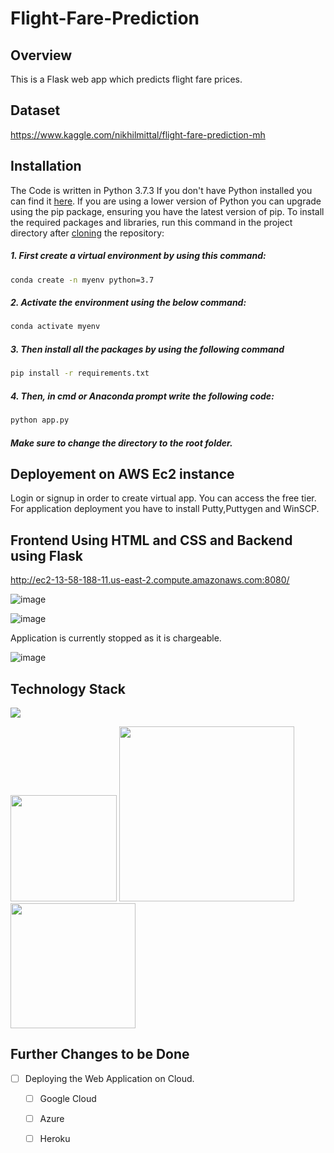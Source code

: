 # Flight-Fare-Prediction


## Overview
This is a Flask web app which predicts flight fare prices.

## Dataset
https://www.kaggle.com/nikhilmittal/flight-fare-prediction-mh


## Installation
The Code is written in Python 3.7.3 If you don't have Python installed you can find it [here](https://www.python.org/downloads/). If you are using a lower version of Python you can upgrade using the pip package, ensuring you have the latest version of pip. To install the required packages and libraries, run this command in the project directory after [cloning](https://www.howtogeek.com/451360/how-to-clone-a-github-repository/) the repository:

##### 1. First create a virtual environment by using this command:
```bash
conda create -n myenv python=3.7
```
##### 2. Activate the environment using the below command:
```bash
conda activate myenv
```
##### 3. Then install all the packages by using the following command
```bash
pip install -r requirements.txt
```
##### 4. Then, in cmd or Anaconda prompt write the following code:
```bash
python app.py
```
##### Make sure to change the directory to the root folder.  



## Deployement on AWS Ec2 instance
Login or signup in order to create virtual app. You can access the free tier. For application deployment you have to install Putty,Puttygen and WinSCP.


## Frontend Using HTML and CSS and Backend using Flask


http://ec2-13-58-188-11.us-east-2.compute.amazonaws.com:8080/

![image](https://user-images.githubusercontent.com/75041273/125109714-5445a780-e101-11eb-8fba-69653fc14576.png)

![image](https://user-images.githubusercontent.com/75041273/125108993-65da7f80-e100-11eb-9819-629793fd8b35.png)

Application is currently stopped as it is chargeable.

![image](https://user-images.githubusercontent.com/75041273/125109997-b0a8c700-e101-11eb-8975-ed14aeb872b9.png)


## Technology Stack

![](https://forthebadge.com/images/badges/made-with-python.svg)

[<img target="_blank" src="https://flask.palletsprojects.com/en/1.1.x/_images/flask-logo.png" width=170>](https://flask.palletsprojects.com/en/1.1.x/) [<img target="_blank" src="https://number1.co.za/wp-content/uploads/2017/10/gunicorn_logo-300x85.png" width=280>](https://gunicorn.org) [<img target="_blank" src="https://scikit-learn.org/stable/_static/scikit-learn-logo-small.png" width=200>](https://scikit-learn.org/stable/) 


## Further Changes to be Done

- [ ] Deploying the Web Application on Cloud.
     - [ ] Google Cloud 
     - [ ] Azure
     - [ ] Heroku
     

